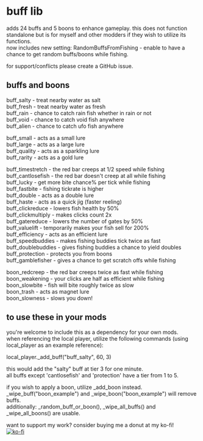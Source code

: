 # buff lib  
adds 24 buffs and 5 boons to enhance gameplay. this does not function standalone but is for myself and other modders if they wish to utilize its functions.  
now includes new setting: RandomBuffsFromFishing - enable to have a chance to get random buffs/boons while fishing.  
  
for support/conflicts please create a GitHub issue.  
  
## buffs and boons  
buff_salty - treat nearby water as salt  
buff_fresh - treat nearby water as fresh  
buff_rain - chance to catch rain fish whether in rain or not  
buff_void - chance to catch void fish anywhere  
buff_alien - chance to catch ufo fish anywhere  
  
buff_small - acts as a small lure  
buff_large - acts as a large lure  
buff_quality - acts as a sparkling lure  
buff_rarity - acts as a gold lure  
  
buff_timestretch - the red bar creeps at 1/2 speed while fishing  
buff_cantlosefish - the red bar doesn't creep at all while fishing  
buff_lucky - get more bite chance% per tick while fishing  
buff_fastbite - fishing tickrate is higher  
buff_double - acts as a double lure  
buff_haste - acts as a quick jig (faster reeling)  
buff_clickreduce - lowers fish health by 50%  
buff_clickmultiply - makes clicks count 2x  
buff_gatereduce - lowers the number of gates by 50%  
buff_valuelift - temporarily makes your fish sell for 200%  
buff_efficiency - acts as an efficient lure  
buff_speedbuddies - makes fishing buddies tick twice as fast  
buff_doublebuddies - gives fishing buddies a chance to yield doubles  
buff_protection - protects you from boons  
buff_gamblefisher - gives a chance to get scratch offs while fishing  
  
boon_redcreep - the red bar creeps twice as fast while fishing  
boon_weakening - your clicks are half as efficient while fishing  
boon_slowbite - fish will bite roughly twice as slow  
boon_trash - acts as magnet lure  
boon_slowness - slows you down!  
  
## to use these in your mods  
you're welcome to include this as a dependency for your own mods.  
when referencing the local player, utilize the following commands (using local_player as an example reference):  
  
local_player._add_buff("buff_salty", 60, 3)  
  
this would add the "salty" buff at tier 3 for one minute.  
all buffs except 'cantlosefish' and 'protection' have a tier from 1 to 5.  
  
if you wish to apply a boon, utilize _add_boon instead.  
_wipe_buff("boon_example") and _wipe_boon("boon_example") will remove buffs.  
additionally: _random_buff_or_boon(), _wipe_all_buffs() and _wipe_all_boons() are usable.  
  
want to support my work? consider buying me a donut at my ko-fi!  
[![ko-fi](https://ko-fi.com/img/githubbutton_sm.svg)](https://ko-fi.com/S6S519BLBL)
